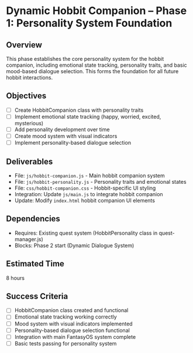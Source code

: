 # Dynamic Hobbit Companion – Phase 1: Personality System Foundation

## Overview
This phase establishes the core personality system for the hobbit companion, including emotional state tracking, personality traits, and basic mood-based dialogue selection. This forms the foundation for all future hobbit interactions.

## Objectives
- [ ] Create HobbitCompanion class with personality traits
- [ ] Implement emotional state tracking (happy, worried, excited, mysterious)
- [ ] Add personality development over time
- [ ] Create mood system with visual indicators
- [ ] Implement personality-based dialogue selection

## Deliverables
- File: `js/hobbit-companion.js` - Main hobbit companion system
- File: `js/hobbit-personality.js` - Personality traits and emotional states
- File: `css/hobbit-companion.css` - Hobbit-specific UI styling
- Integration: Update `js/main.js` to integrate hobbit companion
- Update: Modify `index.html` hobbit companion UI elements

## Dependencies
- Requires: Existing quest system (HobbitPersonality class in quest-manager.js)
- Blocks: Phase 2 start (Dynamic Dialogue System)

## Estimated Time
8 hours

## Success Criteria
- [ ] HobbitCompanion class created and functional
- [ ] Emotional state tracking working correctly
- [ ] Mood system with visual indicators implemented
- [ ] Personality-based dialogue selection functional
- [ ] Integration with main FantasyOS system complete
- [ ] Basic tests passing for personality system
